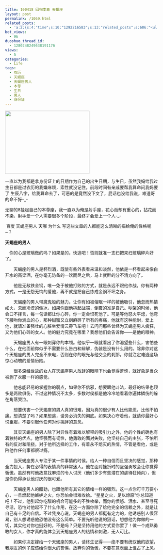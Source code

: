 ```yaml
---
title: 100418 回归本尊 天蝎座
layout: post
permalink: /1069.html
related_posts:
  - 'a:2:{s:4:"time";s:10:"1292216583";s:13:"related_posts";s:606:"<ul class="related_post"><li><a href="http://blog.80aj.com/2009/11/23/%e6%8a%8a%e5%a5%b9%e5%bd%93%e5%a5%b3%e7%8e%8b%e5%b0%b1%e5%af%b9%e4%ba%86/" title="把她当女王就对了">把她当女王就对了</a></li><li><a href="http://blog.80aj.com/2009/10/28/091028-%e9%a9%ac%e6%a1%b6%e5%a0%b5%e4%ba%86/" title="091028 马桶堵了">091028 马桶堵了</a></li><li><a href="http://blog.80aj.com/2009/10/24/091024-%e7%94%b7%e4%ba%ba%e4%b8%8e%e5%a5%b3%e4%ba%ba%e4%b9%8b%e9%97%b4%e7%9a%84%e5%8c%ba%e5%88%ab/" title="091024 男人与女人之间的区别">091024 男人与女人之间的区别</a></li></ul>";}'
bot_views:
  - 96
duoshuo_thread_id:
  - 1280248249638191176
views:
  - 5
categories:
  - Life
tags:
  - 农历
  - 天蝎座
  - 天蝎座男人
  - 本尊
  - 生日
  - 男人
  - 身份证
---
```

[<img class="aligncenter size-full wp-image-1070" title="txz" src="http://www.80aj.com/wp-content/uploads/2010/04/txz.jpg" alt="" width="278" height="208" />][1]

一直以为我都是拿身份证上的日期作为自己的出生日期，与生日，虽然我妈给我过生日都是过农历的我嫌麻烦，索性就没记住，前段时间有亲戚要帮我算命问我妈要了 生辰八字，给我算命去了，可恶的是竟然没下文了，屁话也没给我说，难道哥的命不好-_-

无聊的8挂起自己的本尊座，我一直以为俺是射手座，花心而却有重心的，拈花而不染，射手爱一个人需要很多个阶段，最终才会爱上一个人-_-

 百度 天蝎座男人 天哪 为什么 写这些文章的人都能这么清晰的描绘俺的性格呢~？

**天蝎座的男人**

　你的心是玻璃做的吗？如果是的，快逃吧！否则就准一支扫把来扫玻璃碎片好了。

　　天蝎座的男人是杯烈酒，既使有些外表看来温和淡然，他依是一杯看起来像白开水的高梁酒，在你毫无防备的一饮而尽之后，马上就醉的分不清方向了。

　　他是无敌铁金钢，唯一免于被他打败的方式，就是永远不跟他作战，你有两种方式，一是无怨无悔的爱他，再不就是把自己练成金钢不坏之身。

　　天蝎座的男人带魔鬼般的魅力，让你有如被催眠一样的被他吸引，他忽而热情如火，忽而冷漠的像冰，如果你跟他挑起战端，倒霉的准是自己。吵架的时侯，他会口不择言，每一句话都让你心碎，你一定会恨死他了。可是等他怒火平熄，他弯下腰吻你淌血的心，那种甜蜜又立刻麻碎了所有的疼痛，他就有这种能耐，爱上他，就请准备强壮的心脏坐爱情云霄飞车吧！去问问那些曾经为天蝎座男人疯狂，又为他们心碎的女人。他的魅力究竟在哪里？我想他们会告诉你——是他的眼神。

　　天蝎座男人有一眼刺穿你的本领。他似乎一眼就看出了你渴望些什么，害怕些什么，在他面前你似乎不需要什么告白和辩解，伪装是没有什么用的。除非你对这个天蝎座的男人完全不来电，否则在你的眼光与他交会的刹那，你就注定难逃这场惊心动魄的爱情历险。

　　很多深经世故的女人在天蝎座男人放肆的眼睛下也会觉得羞愧，就好象是当众被剥了衣服一样的感觉。

　　他总能轻易的掌握你的弱点，如果你不信邪，想要跟他斗法，最好的结果也顶多是两败俱伤，不过这种情况不太多，多数时侯都是他冷冷地看着你遍体鳞伤的躲在角落哭泣。

　　想要伤害一个天蝎座的男人真的很难，因为真的很少有人比他能忍，比他不怕痛。想清楚了吗？如果想逃，请务必消失的彻底。如果决心守着他，就请你最好心悦臣服，不要引起他任何对你挑衅的意念。

　　其实天蝎座的男人除了对异性有着难以解释的吸引力之外，他的个性的确也有着独特的优点。他坚强而有韧性，他勇敢的面对失败，他坚持自己的主张，不怕所有的反对和阻挠。对于他所选择的工作，有着永不熄灭的热情，不管是看他，或是陪他作任何事都很过瘾。

　　当天蝎座男人专注于某一件事情的时侯，给人一种自信而且坚决的感觉，那种全力投入，势在必得的表情真的非常迷人。他在面对挫折时的坚强勇敢会让你觉得骄傲。虽然有时他故意找麻烦的令人讨厌（他们多少有些潜在的虐待狂倾向），但是你仍得承认他讨厌的很可爱。

　　天蝎座男人的醋劲，也跟他所有其它的情绪一样的强烈。这一点你可千万要小心，一旦燃起他嫉妒之火，你恐怕会很难收拾。“星星之火，足以燎原”你总知道吧！不过，他引起你吃醋的机会可能多的不胜枚举，而你的愤怒、泪水、甚至寻死寻活，恐怕对他起不了什么作用，在这一方面你除了给他完全的信赖之外，就是让自己有十足的自信。不过凭良心说，天蝎座的男人都挺有定力的，他诱惑别人很容易，别人想诱惑他恐怕没有这么简单。不要光听他说的狠话，想想他为你做的一切，其实他对你也挺好的，不是吗？只是坚持用他的方式爱你罢了！做一个成熟勇敢的女人，你才真的能体会到天蝎座男人的热情和刺激，无人可比。

　　如果你决定嫁给一个天蝎座的男人，请终生记得——绝不要有统驭他的欲望，我朋友的例子应该给你很大的警惕，放弃你的骄傲，不要在意表面上谁占了上风。

 [1]: http://www.80aj.com/wp-content/uploads/2010/04/txz.jpg